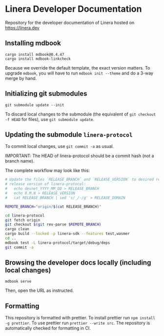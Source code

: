 # Linera Developer Documentation

Repository for the developer documentation of Linera hosted on https://linera.dev

## Installing mdbook

```
cargo install mdbook@0.4.47
cargo install mdbook-linkcheck
```

Because we override the default template, the exact version matters. To upgrade `mdbook`,
you will have to run `mdbook init --theme` and do a 3-way merge by hand.

## Initializing git submodules

```
git submodule update --init
```

To discard local changes to the submodule (the equivalent of `git checkout -f HEAD` for
files), use `git submodule update`.

## Updating the submodule `linera-protocol`

To commit local changes, use `git commit -a` as usual.

IMPORTANT: The HEAD of linera-protocol should be a commit hash (not a branch name).

The complete workflow may look like this:

```bash
# Update the files `RELEASE_BRANCH` and `RELEASE_VERSION` to desired release branch and
# release version of linera-protocol:
#   echo devnet_YYYY_MM_DD > RELEASE_BRANCH
#   echo 0.M.N > RELEASE_VERSION
#   cat RELEASE_BRANCH | sed 's/_/-/g' > RELEASE_DOMAIN

REMOTE_BRANCH="origin/$(cat RELEASE_BRANCH)"

cd linera-protocol
git fetch origin
git checkout $(git rev-parse $REMOTE_BRANCH)
cargo clean
cargo build --locked -p linera-sdk --features test,wasmer
cd ..
mdbook test -L linera-protocol/target/debug/deps
git commit -a
```

## Browsing the developer docs locally (including local changes)

```
mdbook serve
```
Then, open the URL as instructed.

## Formatting

This repository is formatted with prettier. To install prettier run `npm install -g
prettier`. To use prettier run `prettier --write src`. The repository is automatically
checked for formatting in CI.
